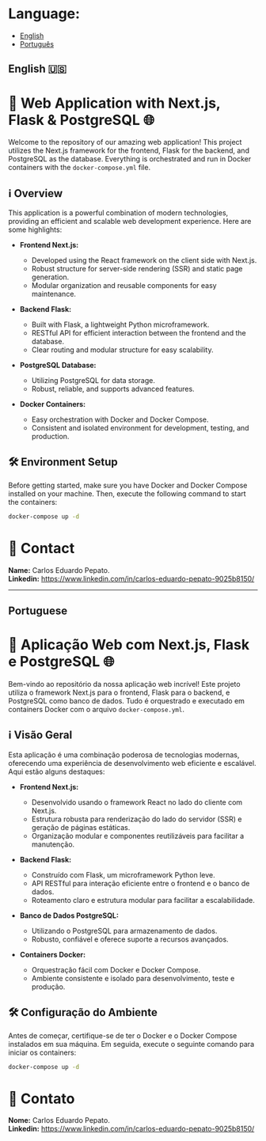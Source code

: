 # Language: 
- [English](#english)
- [Português](#portuguese)

## English 🇺🇸

# 🚀 Web Application with Next.js, Flask & PostgreSQL 🌐

Welcome to the repository of our amazing web application! This project utilizes the Next.js framework for the frontend, Flask for the backend, and PostgreSQL as the database. Everything is orchestrated and run in Docker containers with the `docker-compose.yml` file.

## ℹ️ Overview

This application is a powerful combination of modern technologies, providing an efficient and scalable web development experience. Here are some highlights:

- **Frontend Next.js:**
  - Developed using the React framework on the client side with Next.js.
  - Robust structure for server-side rendering (SSR) and static page generation.
  - Modular organization and reusable components for easy maintenance.

- **Backend Flask:**
  - Built with Flask, a lightweight Python microframework.
  - RESTful API for efficient interaction between the frontend and the database.
  - Clear routing and modular structure for easy scalability.

- **PostgreSQL Database:**
  - Utilizing PostgreSQL for data storage.
  - Robust, reliable, and supports advanced features.

- **Docker Containers:**
  - Easy orchestration with Docker and Docker Compose.
  - Consistent and isolated environment for development, testing, and production.

## 🛠️ Environment Setup

Before getting started, make sure you have Docker and Docker Compose installed on your machine. Then, execute the following command to start the containers:

```bash
docker-compose up -d
```
# 📝 Contact
**Name:** Carlos Eduardo Pepato.  
**Linkedin:** https://www.linkedin.com/in/carlos-eduardo-pepato-9025b8150/

---

## Portuguese

# 🚀 Aplicação Web com Next.js, Flask e PostgreSQL 🌐

Bem-vindo ao repositório da nossa aplicação web incrível! Este projeto utiliza o framework Next.js para o frontend, Flask para o backend, e PostgreSQL como banco de dados. Tudo é orquestrado e executado em containers Docker com o arquivo `docker-compose.yml`.

## ℹ️ Visão Geral

Esta aplicação é uma combinação poderosa de tecnologias modernas, oferecendo uma experiência de desenvolvimento web eficiente e escalável. Aqui estão alguns destaques:

- **Frontend Next.js:**
  - Desenvolvido usando o framework React no lado do cliente com Next.js.
  - Estrutura robusta para renderização do lado do servidor (SSR) e geração de páginas estáticas.
  - Organização modular e componentes reutilizáveis para facilitar a manutenção.

- **Backend Flask:**
  - Construído com Flask, um microframework Python leve.
  - API RESTful para interação eficiente entre o frontend e o banco de dados.
  - Roteamento claro e estrutura modular para facilitar a escalabilidade.

- **Banco de Dados PostgreSQL:**
  - Utilizando o PostgreSQL para armazenamento de dados.
  - Robusto, confiável e oferece suporte a recursos avançados.

- **Containers Docker:**
  - Orquestração fácil com Docker e Docker Compose.
  - Ambiente consistente e isolado para desenvolvimento, teste e produção.

## 🛠️ Configuração do Ambiente

Antes de começar, certifique-se de ter o Docker e o Docker Compose instalados em sua máquina. Em seguida, execute o seguinte comando para iniciar os containers:

```bash
docker-compose up -d
```
# 📝 Contato
**Nome:** Carlos Eduardo Pepato.  
**Linkedin:** https://www.linkedin.com/in/carlos-eduardo-pepato-9025b8150/
